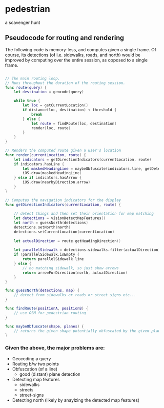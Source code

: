 # pedestrian
a scavenger hunt


## Pseudocode for routing and rendering

The following code is memory-less, and computes given a single frame. Of course, its detections (of i.e. sidewalks, roads, and north) would be improved by computing over the entire session, as opposed to a single frame.

```swift

// The main routing loop. 
// Runs throughout the duration of the routing session.
func route(query) {
    let destination = geocode(query)

    while true {
        let loc = getCurrentLocation()
        if distance(loc, destination) < threshold { 
            break
        } else {
            let route = findRoute(loc, destination)
            render(loc, route)        
        }
    }
} 

// Renders the computed route given a user's location
func render(currentLocation, route) {
    let indicators = getDirectionIndicators(currentLocation, route)
    if indicators.hasLine {
        let maskedHeadingLine = maybeObfuscate(indicators.line, getDetectedPlanes())
        iOS.draw(maskedHeadingLine)
    } else if indicators.hasArrow {
        iOS.draw(nearbyDirection.arrow) 
    }
}

// Computes the navigation indicators for the display
func getDirectionIndicators(currentLocation, route) {
    
    // detect things and then set their orientation for map matching
    let detections = visionDetectMapFeatures()
    let north = guessNorth(detections)
    detections.setNorth(north)
    detections.setCurrentLocation(currentLocation)
    
    let actualDirection = route.getHeadingDirection()
    
    let parallelSidewalk = detections.sidewalks.filter(actualDirection)
    if !parallelSidewalk.isEmpty {
        return parallelSidewalk.line
    } else {
        // no matching sidewalk, so just show arrows
        return arrowForDirection(north, actualDirection)        
    }
} 

func guessNorth(detections, map) {
    // detect from sidewalks or roads or street signs etc...
}

func findRoute(positionA, positionB) {
    // use OSM for pedestrian routing
}

func maybeObfuscate(shape, planes) {
    // returns the given shape potentially obfuscated by the given planes
}
```

### Given the above, the major problems are:

* Geocoding a query
* Routing b/w two points
* Obfuscation (of a line)
  * good (distant) plane detection
* Detecting map features
  * sidewalks
  * streets
  * street-signs
* Detecting north (likely by anaylzing the detected map features)

